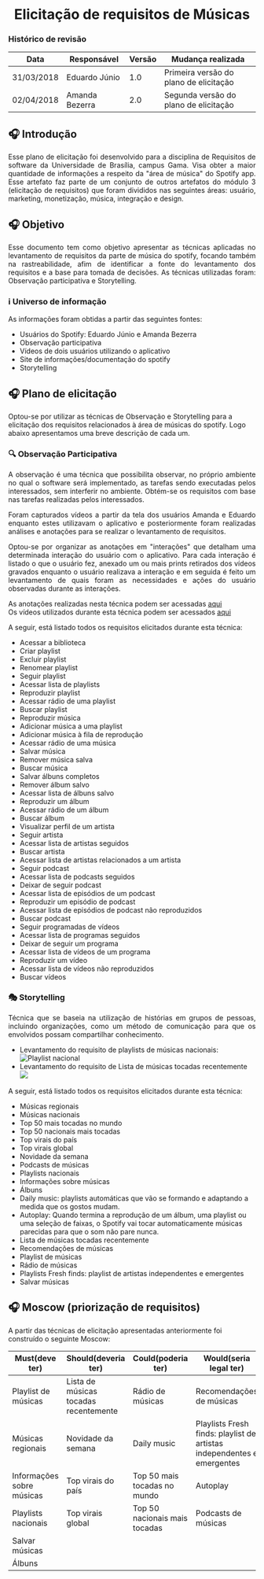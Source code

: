 <h1><center> Elicitação de requisitos de Músicas</h1>
<h3>Histórico de revisão</h3>

Data | Responsável | Versão| Mudança realizada|
--------- | ------| --------| ------------ |
31/03/2018     | Eduardo Júnio |   1.0   |  Primeira versão do plano de elicitação   |
02/04/2018     | Amanda Bezerra |   2.0   |  Segunda versão do plano de elicitação   |


<h2> 🎧 Introdução </h2>

<p align="justify">Esse plano de elicitação foi desenvolvido para a disciplina de Requisitos de software da Universidade de Brasília, campus Gama. Visa obter a maior quantidade de informações a respeito  da "área de música" do Spotify app. Esse artefato faz parte de um conjunto de outros artefatos do módulo 3 (elicitação de requisitos) que foram divididos nas seguintes áreas: usuário, marketing, monetização, música, integração e design.</p>

<h2> 🎧 Objetivo </h2>

<p align="justify">Esse documento tem como objetivo apresentar as técnicas aplicadas no levantamento de requisitos da parte de música do spotify, focando também na rastreabilidade, afim de identificar a fonte do levantamento dos requisitos e a base para tomada de decisões. As técnicas utilizadas foram: Observação participativa e Storytelling.</p>

<h3> ℹ️ Universo de informação </h3>

As informações foram obtidas a partir das seguintes fontes:
<ul>
  <li>Usuários do Spotify: Eduardo Júnio e Amanda Bezerra</li>
  <li>Observação participativa</li>
  <li>Vídeos de dois usuários utilizando o aplicativo</li>
  <li>Site de informações/documentação do spotify</li>
  <li>Storytelling</li>
</ul>

<h2>🎧 Plano de elicitação</h2>

Optou-se por utilizar as técnicas de Observação  e Storytelling para a elicitação dos requisitos relacionados à área de músicas do spotify. Logo abaixo apresentamos uma breve descrição de cada um.

<h3>🔍 Observação Participativa</h3>

<p align="justify">A observação é uma técnica que possibilita observar, no próprio ambiente no qual o software será implementado, as tarefas sendo executadas pelos interessados, sem interferir no ambiente. Obtém-se os requisitos com base nas tarefas realizadas pelos interessados.</p>
<p align="justify">Foram capturados vídeos a partir da tela dos usuários Amanda e Eduardo enquanto estes utilizavam o aplicativo e posteriormente foram realizadas análises e anotações para se realizar o levantamento de requisitos.</p>
<p align="justify">Optou-se por organizar as anotações em "interações" que detalham uma determinada interação do usuário com o aplicativo. Para cada interação é listado o que o usuário fez,  anexado um ou mais prints retirados dos vídeos gravados enquanto o usuário realizava a interação e em seguida é feito um levantamento de quais foram as necessidades e ações do usuário observadas durante as interações.</p>

As anotações realizadas nesta técnica podem ser acessadas [aqui](https://docs.google.com/document/d/129LlsqpO-hPirJ2psny-A67Ms2avZkXURgtzK77imz8)                                                                    
Os vídeos utilizados durante esta técnica podem ser acessados [aqui](https://drive.google.com/drive/folders/1AO_csKjmjIGtgCR_OSzN0olOFou4VTwR)

<p align="justify">A seguir, está listado todos os requisitos elicitados durante esta técnica:</p>
<ul>
	<li>Acessar a biblioteca</li>
	<li>Criar playlist</li>
	<li>Excluir playlist</li>
	<li>Renomear playlist</li>
	<li>Seguir playlist</li>
	<li>Acessar lista de playlists</li>
	<li>Reproduzir playlist</li>
	<li>Acessar rádio de uma playlist</li>
	<li>Buscar playlist</li>
	<li>Reproduzir música</li>
	<li>Adicionar música a uma playlist</li>
	<li>Adicionar música à fila de reprodução</li>
	<li>Acessar rádio de uma música</li>
	<li>Salvar música</li>
	<li>Remover música salva</li>
	<li>Buscar música</li>
	<li>Salvar álbuns completos</li>
	<li>Remover álbum salvo</li>
	<li>Acessar lista de álbuns salvo</li>
	<li>Reproduzir um álbum</li>
	<li>Acessar rádio de um álbum</li>
	<li>Buscar álbum</li>
	<li>Visualizar perfil de um artista</li>
	<li>Seguir artista</li>
	<li>Acessar lista de artistas seguidos</li>
	<li>Buscar artista</li>
	<li>Acessar lista de artistas relacionados a um artista</li>
	<li>Seguir podcast</li>
	<li>Acessar lista de podcasts seguidos</li>
	<li>Deixar de seguir podcast</li>
	<li>Acessar lista de episódios de um podcast</li>
	<li>Reproduzir um episódio de podcast</li>
	<li>Acessar lista de episódios de podcast não reproduzidos</li>
	<li>Buscar podcast</li>
	<li>Seguir programadas de vídeos</li>
	<li>Acessar lista de programas seguidos</li>
	<li>Deixar de seguir um programa</li>
	<li>Acessar lista de vídeos de um programa</li>
	<li>Reproduzir um vídeo</li>
	<li>Acessar lista de vídeos não reproduzidos</li>
	<li>Buscar vídeos</li>
</ul>



<h3>🎭 Storytelling</h3>

<p align="justify">Técnica que se baseia na utilização de histórias em grupos de pessoas, incluindo organizações, como um método de comunicação para que os envolvidos possam compartilhar conhecimento.</p>

* Levantamento do requisito de playlists de músicas nacionais:
![Playlist nacional](https://github.com/Eduardojvr/Spotify/blob/master/imagens/Storytelling.png)
* Levantamento do requisito de Lista de músicas tocadas recentemente
![](https://github.com/Eduardojvr/Spotify/blob/master/imagens/Storytelling2.png)

<p align="justify">A seguir, está listado todos os requisitos elicitados durante esta técnica:</p>
<ul>
	<li>Músicas regionais</li>
	<li>Músicas nacionais</li>
	<li>Top 50 mais tocadas no mundo</li>
	<li>Top 50 nacionais mais tocadas</li>
	<li>Top virais do país</li>
	<li>Top virais global</li>
	<li>Novidade da semana</li>
	<li>Podcasts de músicas</li>
	<li>Playlists nacionais</li>
	<li>Informações sobre músicas</li>
	<li>Álbuns</li>
	<li>Daily music: playlists automáticas que vão se formando e adaptando a medida que os gostos mudam.</li>
	<li>Autoplay: Quando termina a reprodução de um álbum, uma playlist ou uma seleção de faixas, o Spotify vai tocar automaticamente músicas parecidas para que o som não pare nunca.</li>
	<li>Lista de músicas tocadas recentemente</li>
	<li>Recomendações de músicas</li>
	<li>Playlist de músicas</li>
	<li>Rádio de músicas</li>
	<li>Playlists Fresh finds: playlist de artistas independentes e emergentes</li>
	<li>Salvar músicas</li>
</ul>

<h2>🎧 Moscow (priorização de requisitos)</h2>
A partir das técnicas de elicitação apresentadas anteriormente foi construído o seguinte Moscow:



Must(deve ter)|Should(deveria ter)  |Could(poderia ter)  |Would(seria legal ter)|
---------------- | ---------------| ------------------| ---------------------- |
Playlist de músicas|Lista de músicas tocadas recentemente    |Rádio de músicas   |Recomendações de músicas|
Músicas regionais|Novidade da semana|Daily music|Playlists Fresh finds: playlist de artistas independentes e emergentes|
Informações sobre músicas|Top virais do país|Top 50 mais tocadas no mundo|Autoplay|
Playlists nacionais|Top virais global|Top 50 nacionais mais tocadas    |Podcasts de músicas|
Salvar músicas|||
Álbuns|||
